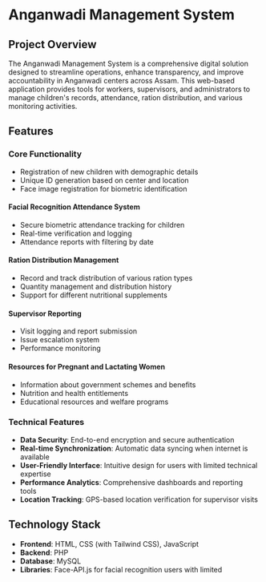 # Anganwadi Management System

## Project Overview
The Anganwadi Management System is a comprehensive digital solution designed to streamline operations, enhance transparency, and improve accountability in Anganwadi centers across Assam. This web-based application provides tools for workers, supervisors, and administrators to manage children's records, attendance, ration distribution, and various monitoring activities.

## Features

### Core Functionality
- Registration of new children with demographic details
- Unique ID generation based on center and location
- Face image registration for biometric identification

#### Facial Recognition Attendance System
- Secure biometric attendance tracking for children
- Real-time verification and logging
- Attendance reports with filtering by date

#### Ration Distribution Management
- Record and track distribution of various ration types
- Quantity management and distribution history
- Support for different nutritional supplements

#### Supervisor Reporting
- Visit logging and report submission
- Issue escalation system
- Performance monitoring

#### Resources for Pregnant and Lactating Women
- Information about government schemes and benefits
- Nutrition and health entitlements
- Educational resources and welfare programs

### Technical Features
- **Data Security**: End-to-end encryption and secure authentication
- **Real-time Synchronization**: Automatic data syncing when internet is available
- **User-Friendly Interface**: Intuitive design for users with limited technical expertise
- **Performance Analytics**: Comprehensive dashboards and reporting tools
- **Location Tracking**: GPS-based location verification for supervisor visits

## Technology Stack
- **Frontend**: HTML, CSS (with Tailwind CSS), JavaScript
- **Backend**: PHP
- **Database**: MySQL
- **Libraries**: Face-API.js for facial recognition users with limited 